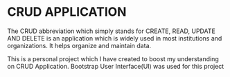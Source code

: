 # CRUD APPLICATION
The CRUD abbreviation which simply stands for CREATE, READ, UPDATE AND DELETE is an application which is widely used in most institutions and organizations. It helps organize and maintain data.

This is a personal project which I have created to boost my understanding on CRUD Application.
Bootstrap User Interface(UI) was used for this project 